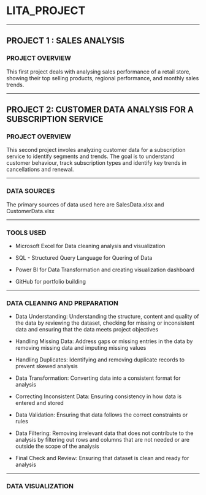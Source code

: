 # LITA_PROJECT

---
## PROJECT 1 : SALES ANALYSIS
### PROJECT OVERVIEW
This first project deals with analysing sales performance of a retail store, showing their top selling products, regional performance, and monthly sales trends.

---
## PROJECT 2: CUSTOMER DATA ANALYSIS FOR A SUBSCRIPTION SERVICE
### PROJECT OVERVIEW
This second project involes analyzing customer data for a subscription service to identify segments and trends. The goal is to understand customer behaviour, track subscription types and identify key trends in cancellations and renewal.

---
### DATA SOURCES
The primary sources of data used here are SalesData.xlsx and CustomerData.xlsx

---
### TOOLS USED
- Microsoft Excel for Data cleaning analysis and visualization

- SQL - Structured Query Language for Quering of Data 

- Power BI for Data Transformation and creating visualization dashboard

- GitHub for portfolio building

---
### DATA CLEANING AND PREPARATION

- Data Understanding: Understanding the structure, content and quality of the data by reviewing the dataset, checking for missing or inconsistent data and ensuring that the data meets project objectives

- Handling Missing Data: Address gaps or missing entries in the data by removing missing data and imputing missing values

- Handling Duplicates: Identifying and removing duplicate records to prevent skewed analysis

- Data Transformation: Converting data into a consistent format for analysis

- Correcting Inconsistent Data: Ensuring consistency in how data is entered and stored

- Data Validation: Ensuring that data follows the correct constraints or rules

- Data Filtering: Removing irrelevant data that does not contribute to the analysis by filtering out rows and columns that are not needed or are outside the scope of the analysis

- Final Check and Review: Ensuring that dataset is clean and ready for analysis

---
### DATA VISUALIZATION

